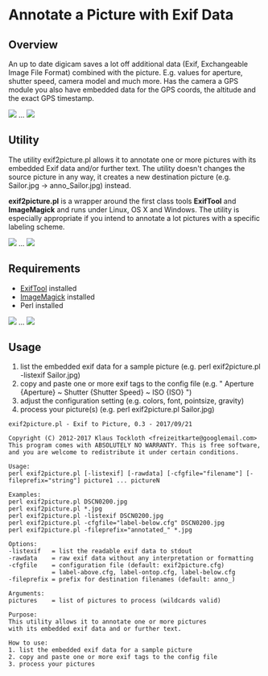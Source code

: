 
# Annotate a Picture with Exif Data

## Overview
An up to date digicam saves a lot off additional data (Exif, Exchangeable Image File Format) combined with the picture. E.g. values for aperture, shutter speed, camera model and much more. Has the camera a GPS module you also have embedded data for the GPS coords, the altitude and the exact GPS timestamp.

![](Sailor.jpg) ... ![](anno_Sailor.jpg)

## Utility
The utility exif2picture.pl allows it to annotate one or more pictures with its embedded Exif data and/or further text. The utility doesn't changes the source picture in any way, it creates a new destination picture (e.g. Sailor.jpg -> anno_Sailor.jpg) instead.

**exif2picture.pl** is a wrapper around the first class tools **ExifTool** and **ImageMagick** and runs under Linux, OS X and Windows. The utility is especially appropriate if you intend to annotate a lot pictures with a specific labeling scheme.

![](Vacation.jpg) ... ![](anno_Vacation.jpg)

## Requirements
- <a href="http://owl.phy.queensu.ca/~phil/exiftool/">ExifTool</a> installed
- <a href="http://www.imagemagick.org/script/index.php">ImageMagick</a> installed
- Perl installed

![](Wreck.jpg) ... ![](anno_Wreck.jpg)

## Usage
1. list the embedded exif data for a sample picture (e.g. perl exif2picture.pl -listexif Sailor.jpg)
2. copy and paste one or more exif tags to the config file (e.g. " Aperture {Aperture} ~ Shutter {Shutter Speed} ~ ISO {ISO} ")
3. adjust the configuration setting (e.g. colors, font, pointsize, gravity)
4. process your picture(s) (e.g. perl exif2picture.pl Sailor.jpg)

```
exif2picture.pl - Exif to Picture, 0.3 - 2017/09/21

Copyright (C) 2012-2017 Klaus Tockloth <freizeitkarte@googlemail.com>
This program comes with ABSOLUTELY NO WARRANTY. This is free software,
and you are welcome to redistribute it under certain conditions.

Usage:
perl exif2picture.pl [-listexif] [-rawdata] [-cfgfile="filename"] [-fileprefix="string"] picture1 ... pictureN

Examples:
perl exif2picture.pl DSCN0200.jpg
perl exif2picture.pl *.jpg
perl exif2picture.pl -listexif DSCN0200.jpg
perl exif2picture.pl -cfgfile="label-below.cfg" DSCN0200.jpg
perl exif2picture.pl -fileprefix="annotated_" *.jpg

Options:
-listexif   = list the readable exif data to stdout
-rawdata    = raw exif data without any interpretation or formatting
-cfgfile    = configuration file (default: exif2picture.cfg)
            = label-above.cfg, label-ontop.cfg, label-below.cfg
-fileprefix = prefix for destination filenames (default: anno_)

Arguments:
pictures    = list of pictures to process (wildcards valid)

Purpose:
This utility allows it to annotate one or more pictures
with its embedded exif data and or further text.

How to use:
1. list the embedded exif data for a sample picture
2. copy and paste one or more exif tags to the config file
3. process your pictures
```